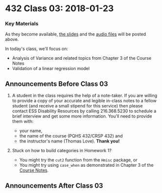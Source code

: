 # 432 Class 03: 2018-01-23

### Key Materials

As they become available, [the slides](https://github.com/THOMASELOVE/432-2018/tree/master/slides/class03) and the [audio files](https://github.com/THOMASELOVE/432-2018/tree/master/slides/class03) will be posted above.

In today's class, we'll focus on:
+ Analysis of Variance and related topics from Chapter 3 of the Course Notes
+ Validation of a linear regression model

## Announcements Before Class 03

1. A student in the class requires the help of a note-taker. If you are willing to provide a copy of your accurate and legible in-class notes to a fellow student (and receive a small stipend for this service) then please contact ESS Disability Resources by calling 216.368.5230 to schedule a brief interview and get some more information. You'll need to provide them with:
    + your name, 
    + the name of the course (PQHS 432/CRSP 432) and 
    + the instructor's name (Thomas Love). **Thank you!**

2. Stuck on how to build categories in Homework 1?
    + You might try the `cut2` function from the `Hmisc` package, or
    + You might try using `case_when` as demonstrated in Chapter 3 of the [Course Notes](https://thomaselove.github.io/432-notes/).

## Announcements After Class 03
